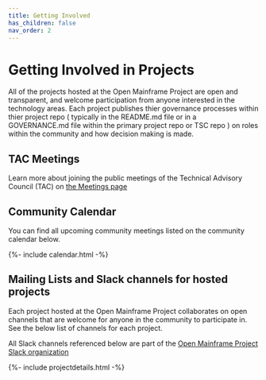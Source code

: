 ```yaml
---
title: Getting Involved
has_children: false
nav_order: 2
---
```


# Getting Involved in Projects

All of the projects hosted at the Open Mainframe Project are open and transparent, and welcome participation from anyone interested in the technology areas. Each project publishes thier governance processes within thier project repo ( typically in the README.md file or in a GOVERNANCE.md file within the primary project repo or TSC repo ) on roles within the community and how decision making is made.

## TAC Meetings

Learn more about joining the public meetings of the Technical Advisory Council (TAC) on [the Meetings page](https://tac.openmainframeproject.org/meetings)

## Community Calendar

You can find all upcoming community meetings listed on the community calendar below.

{%- include calendar.html -%}

## Mailing Lists and Slack channels for hosted projects

Each project hosted at the Open Mainframe Project collaborates on open channels that are welcome for anyone in the community to participate in. See the below list of channels for each project.

All Slack channels referenced below are part of the [Open Mainframe Project Slack organization](https://slack.openmainframeproject.org)

{%- include projectdetails.html -%}
